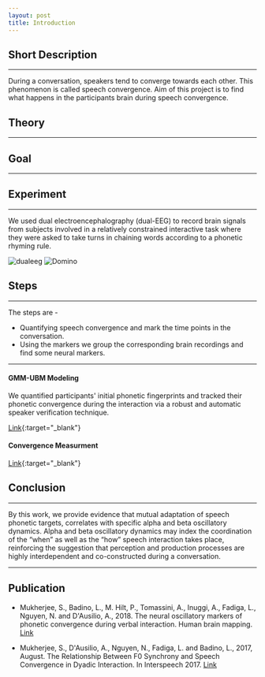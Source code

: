 ```yaml
---
layout: post
title: Introduction
---
```

## Short Description
-----
During a conversation, speakers tend to converge towards each other. This phenomenon is called speech convergence. Aim of this project is to find what happens in the participants brain during speech convergence.

## Theory
-----
## Goal
-----
## Experiment
-----
We used dual electroencephalography (dual-EEG) to record brain signals from subjects involved in a relatively constrained interactive task where they were asked to take turns in chaining words according to a phonetic rhyming rule.

![dualeeg](/SpeechConvergence/img/hyperscanning-thumbnail.png)
![Domino](/SpeechConvergence/img/domino.png)


## Steps
-----
The steps are -
* Quantifying speech convergence and mark the time points in the conversation.
* Using the markers we group the corresponding brain recordings and find some neural markers.

-----

#### GMM-UBM Modeling

We quantified participants' initial phonetic fingerprints and tracked their phonetic convergence during the interaction via a robust and automatic speaker verification technique.

[Link](https://nbviewer.jupyter.org/github/sankar-mukherjee/SpeechConvergence/blob/master/GMM-UBM.ipynb){:target="_blank"}

#### Convergence Measurment

[Link](https://nbviewer.jupyter.org/github/sankar-mukherjee/SpeechConvergence/blob/master/convergence.ipynb){:target="_blank"}

## Conclusion
-----
By this work, we provide evidence that mutual adaptation of speech phonetic targets, correlates with specific alpha and beta oscillatory dynamics. Alpha and beta oscillatory dynamics may index the coordination of the “when” as well as the “how” speech interaction takes place, reinforcing the suggestion that perception and production processes are highly interdependent and co-constructed during a conversation.

-----

## Publication

* Mukherjee, S., Badino, L., M. Hilt, P., Tomassini, A., Inuggi, A., Fadiga, L., Nguyen, N. and D'Ausilio, A., 2018. The neural oscillatory markers of phonetic convergence during verbal interaction. Human brain mapping. [Link](https://www.ncbi.nlm.nih.gov/pubmed/30240542)
 
* Mukherjee, S., D'Ausilio, A., Nguyen, N., Fadiga, L. and Badino, L., 2017, August. The Relationship Between F0 Synchrony and Speech Convergence in Dyadic Interaction. In Interspeech 2017. [Link](https://hal.archives-ouvertes.fr/hal-01579789/document)




